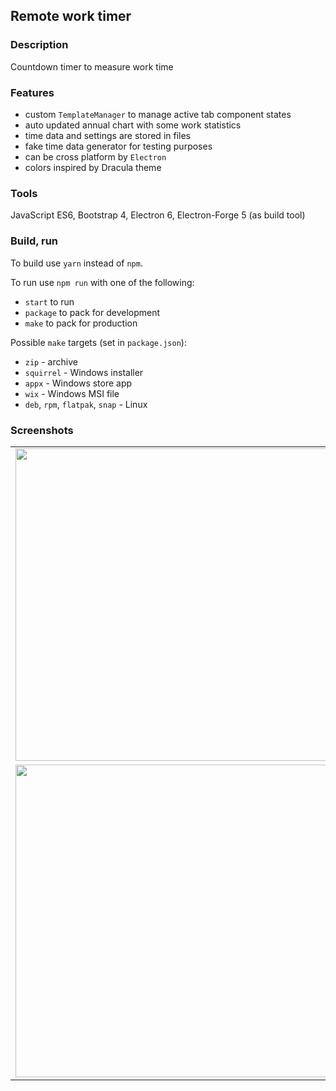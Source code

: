 ## Remote work timer

### Description

Countdown timer to measure work time

### Features

- custom `TemplateManager` to manage active tab component states
- auto updated annual chart with some work statistics
- time data and settings are stored in files
- fake time data generator for testing purposes
- can be cross platform by `Electron`
- colors inspired by Dracula theme

### Tools

JavaScript ES6, Bootstrap 4, Electron 6, Electron-Forge 5 (as build tool)

### Build, run

To build use `yarn` instead of `npm`.

To run use `npm run` with one of the following:

- `start` to run
- `package` to pack for development
- `make` to pack for production

Possible `make` targets (set in `package.json`):

- `zip` - archive
- `squirrel` - Windows installer
- `appx` - Windows store app
- `wix` - Windows MSI file
- `deb`, `rpm`, `flatpak`, `snap` - Linux

### Screenshots

<table>
    <tr>
        <td>
            <img src="https://i.imgur.com/rV4ObT9.png" width="500">
        </td>
        <td>
            <img src="https://i.imgur.com/amdsFAd.png" width="500">
        </td>
    </tr>
    </tr>
    <tr>
        <td>
            <img src="https://i.imgur.com/ATvy2re.png" width="500">
        </td>
        <td>
            <img src="https://i.imgur.com/UCE6j4r.png" width="500">
        </td>
    </tr>
</table>
